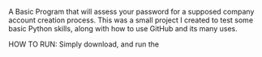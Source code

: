 A Basic Program that will assess your password for a supposed company account creation process.
This was a small project I created to test some basic Python skills, along with how to use GitHub and its many uses.

HOW TO RUN:
Simply download, and run the 
